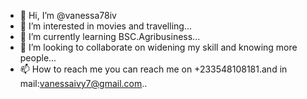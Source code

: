 - 👋 Hi, I’m @vanessa78iv
- 👀 I’m interested in movies and travelling...
- 🌱 I’m currently learning BSC.Agribusiness...
- 💞️ I’m looking to collaborate on widening my skill and knowing more people...
- 📫 How to reach me you can reach me on +233548108181.and in mail:vanessaivy7@gmail.com..

<!---
vanessa78iv/vanessa78iv is a ✨ special ✨ repository because its `README.md` (this file) appears on your GitHub profile.
You can click the Preview link to take a look at your changes.
--->
